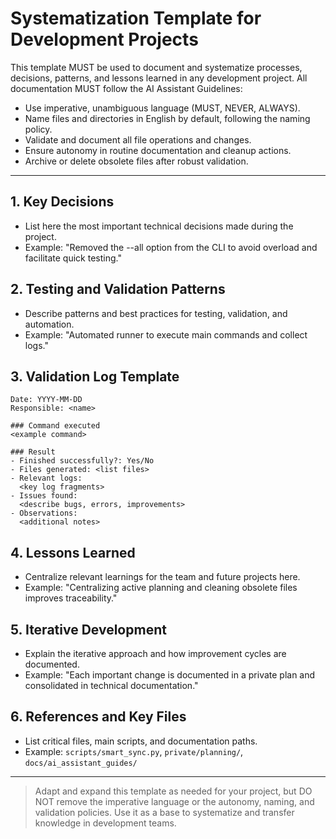 
# Systematization Template for Development Projects

This template MUST be used to document and systematize processes, decisions, patterns, and lessons learned in any development project. All documentation MUST follow the AI Assistant Guidelines:
- Use imperative, unambiguous language (MUST, NEVER, ALWAYS).
- Name files and directories in English by default, following the naming policy.
- Validate and document all file operations and changes.
- Ensure autonomy in routine documentation and cleanup actions.
- Archive or delete obsolete files after robust validation.

---

## 1. Key Decisions
- List here the most important technical decisions made during the project.
- Example: "Removed the --all option from the CLI to avoid overload and facilitate quick testing."

## 2. Testing and Validation Patterns
- Describe patterns and best practices for testing, validation, and automation.
- Example: "Automated runner to execute main commands and collect logs."

## 3. Validation Log Template
```
Date: YYYY-MM-DD
Responsible: <name>

### Command executed
<example command>

### Result
- Finished successfully?: Yes/No
- Files generated: <list files>
- Relevant logs:
  <key log fragments>
- Issues found:
  <describe bugs, errors, improvements>
- Observations:
  <additional notes>
```

## 4. Lessons Learned
- Centralize relevant learnings for the team and future projects here.
- Example: "Centralizing active planning and cleaning obsolete files improves traceability."

## 5. Iterative Development
- Explain the iterative approach and how improvement cycles are documented.
- Example: "Each important change is documented in a private plan and consolidated in technical documentation."

## 6. References and Key Files
- List critical files, main scripts, and documentation paths.
- Example: `scripts/smart_sync.py`, `private/planning/`, `docs/ai_assistant_guides/`

---


> Adapt and expand this template as needed for your project, but DO NOT remove the imperative language or the autonomy, naming, and validation policies. Use it as a base to systematize and transfer knowledge in development teams.
